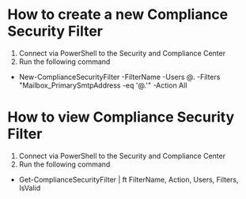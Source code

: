 # How to create a new Compliance Security Filter
1. Connect via PowerShell to the Security and Compliance Center
2. Run the following command
- New-ComplianceSecurityFilter -FilterName <Name> -Users <username>@<domain>.<tld> -Filters "Mailbox_PrimarySmtpAddress -eq '<username>@<domain>.<tld>'" -Action All

# How to view Compliance Security Filter
1. Connect via PowerShell to the Security and Compliance Center
2. Run the following command
  - Get-ComplianceSecurityFilter | ft FilterName, Action, Users, Filters, IsValid
